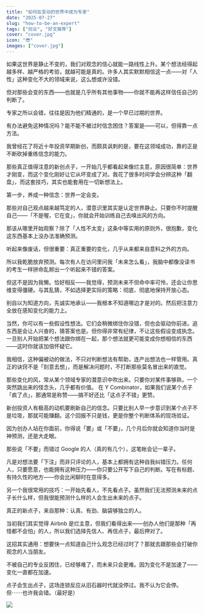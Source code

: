 ```yaml
---
title: "如何在变动的世界中成为专家"
date: "2025-07-27"
slug: "how-to-be-an-expert"
tags: ["创业", "好文推荐"]
cover: "cover.jpg"
icon: "😎"
images: ["cover.jpg"]
---
```

如果这世界是静止不变的，我们对观念的信心就能一路线性上升。某个想法经得起越多样、越严格的考验，就越可能是真的。许多人其实默默相信这一点——对「人性」这种变化不大的领域来说，这么想或许没错。



但对那些会变的东西——也就是几乎所有其他事物——你就不能再这样信任自己的判断了。



专家之所以会错，往往是因为他们精通的，是一个早已过期的世界。



有办法避免这种情况吗？能不能不被过时信念困住？答案是——可以，但得靠一点方法。



我曾经花了将近十年投资早期新创，而颇具讽刺的是，要在这领域成功，靠的正是不断砍掉重练信念的能力。



那些真正值得注意的新创点子，一开始几乎都看起来像烂主意，原因很简单：世界才刚变，而这个变化刚好让它从坏变成了对。我花了很多时间学会分辨这种「翻盘」，而这套技巧，其实也能套用在一切新想法上。



第一步，养成一种信念：世界一定会变。



那些对自己观点越来越笃定的人，潜意识里其实是认定世界静止。只要你不时提醒自己——「不是喔，它在变」，你就会开始训练自己去嗅出风的方向。



那该从哪里开始观察？除了「人性不太变」这条中等实用的原则外，很抱歉，变化这东西基本上没办法准确预测。



听起来像废话，但很重要：真正重要的变化，几乎从来都来自意料之外的方向。



所以我乾脆放弃预测。每次有人在访问里问我「未来怎么看」，我脑中都像没读书的考生一样拼命乱掰出一个听起来不错的答案。



但这不是因为我懒。恰好相反——我觉得，预测未来不但命中率可怜，还会让你思维变得僵硬。与其乱猜，不如选择更实际的策略：彻底、彻底地保持开放心态。



别自以为知道方向，先诚实地承认——我根本不知道哪边才是对的。然后把注意力全放在感知变化的能力上。



当然，你可以有一些假设性想法。它们会稍微绑住你没错，但也会驱动你前进。追东西是会让人兴奋的，猜答案也是。但你得非常有纪律，不让这些假设变成执念。
一旦别人开始把某个想法跟你绑在一起，那个想法就更可能变成你想相信的东西——这时你就该加倍怀疑它。



我相信，这种偏被动的做法，不只对判断想法有帮助，连产出想法也一样管用。真正的诀窍不是「刻意去想」，而是解决问题时，不打断那些莫名冒出来的直觉。



那些变化的风，常从某个领域专家的潜意识中吹出来。只要你对某件事够熟，一个突然跳出来的怪念头，几乎都有价值。
在 Y Combinator，如果我们说某个点子「疯了点」，那通常是称赞——搞不好还比「这点子不错」更赞。



新创投资人有极高的动机要刷新自己的信念。只要比别人早一步意识到某个点子不是垃圾，那就可能赚翻。这个回报不只是钱，更是你整个判断体系的现场验证。



因为创办人站在你面前，你得说「要」或「不要」，几个月后你就会知道你当时是神预测，还是大走眼。



那些说「不要」而错过 Google 的人（真的有几个），这笔帐会记一辈子。



凡是对想法要「下注」而非只评论的人，基本上都拥有这种自我纠错压力。任何人，只要愿意，也能拥有这种压力——你只要公开写下自己的判断。写在有标题、有持久性的地方——你会比闲聊时在意得多。



另一个我很常用的技巧：一开始先看人，不先看点子。虽然我们无法预测未来的点子长什么样，但我很能预测什么样的人会生出未来的点子。



真正的新点子，来自那种：认真、有劲、脑袋够独立的人。



当初我们其实觉得 Airbnb 是烂主意，但我们看得出来——创办人他们是那种「再怪都不会怕」的人，所以我们选择先信人、再信点子，最后押对了。



这招其实通用：想要快一点知道自己什么观念已经过时了？那就去跟那些会打破你观念的人当朋友。



不被自己的专业反困住，已经够难了，而未来只会更难。因为变化不是加速了——变化一直都在加速。



点子会生出点子，这场连锁反应从旧石器时代就没停过。我不认为它会停。
但⋯⋯也许我会错。（最好是）




![](https://prod-files-secure.s3.us-west-2.amazonaws.com/112d0858-5090-4d34-a606-b75eb8d65fd2/46476355-9cf3-4e99-9b7a-3531bc426380/1000202064.png?X-Amz-Algorithm=AWS4-HMAC-SHA256&X-Amz-Content-Sha256=UNSIGNED-PAYLOAD&X-Amz-Credential=ASIAZI2LB466XXRHU74M%2F20250826%2Fus-west-2%2Fs3%2Faws4_request&X-Amz-Date=20250826T224445Z&X-Amz-Expires=3600&X-Amz-Security-Token=IQoJb3JpZ2luX2VjECYaCXVzLXdlc3QtMiJHMEUCIG5zuU4su0y1eAYCqEkMqFGp%2BgR9oPxXHHBOJA31jw0%2FAiEAy%2FlPK%2BBxJJTh1K3kLA715u2F%2Be6CUIhDnQnFPnPYOCEq%2FwMIfxAAGgw2Mzc0MjMxODM4MDUiDBFfeIAJCI5KwfYyOircA7YGwRqPQZVtnEXN9XKR%2FASRkpmpicNVkItuCHzpyIQhT3h1BN7RZJ1fIV4p%2FZ545Njqk2N%2BqjtA0FXBfcDD7OQW9b%2BTC6jeP10rEPGSThGXsaFvwdKuESdkLWczdMFFrD9bP0nYwSFKx1jOJW8QN2bV%2FOnLedPguD2j1qyU3Dkv7S5fvVtpBFn%2FuSJuAMRldQDrMTrv1MUBB2v3p1d7dMLti8kZjDPJJzEIF99BPuYvA%2FZ5mKpkOsOoF4rzLzxlgAjjg%2Byv1u44aLTix%2BMAv3Halqd3VaVcxowhQV6R58QhGOao8jFzKYMz5WUtdCca12flAuC3IJO%2Bb4h3xD6EjCBRiYHPi374zFVVRnfWykpcOSXapO91qGC2QNv6UtsUxuTm5KaCZZ15OM6XyBtzFvzN1VsLwu4W%2B8U4%2Bl2hG%2FAHOgk8KEzOhbbZgVa507K8D2gRM7orhqh1HX9yB5ZiNi7KDvM0lnuGMcjcX0ZO0DzBC2OiC1hsXpVrzXxUlnat%2FWLK8zeRxdk3B71ClWxZaYSfkn9YIIpxFzCovoCk3Z7ovfajTMjpT8%2F5O6fUCaFLnYdH%2BMe6sh8Y9apglmc90RjBhdMEBEWnMzGvb4UAzoI71OZyvwQ2xbT%2Bn3B9MIXZuMUGOqUB7WdO%2B6dZgDk9p26b3LEDIg%2Bf2BmO3dUzOQywte5WYoxYY2y5GhnNBu%2BqLyR0P4joBNRq345p%2FavXDxjeaGrTIkQEjM8QFE7hwJRFb24PmjqxE9oNC0VH3KtBfDnCwzUEurV3qTLtrQuEHls1ShLsa6RY3PInmkyDO4eBZJxl60D7DayXclfs1IEbech%2FbP%2FcclODE6Y8EOTVulc0ZNHVSeYM37ti&X-Amz-Signature=45430924710431cb6998ba7e0f6e2286e83efea52f407951fdc9a22119bc90be&X-Amz-SignedHeaders=host&x-amz-checksum-mode=ENABLED&x-id=GetObject)

